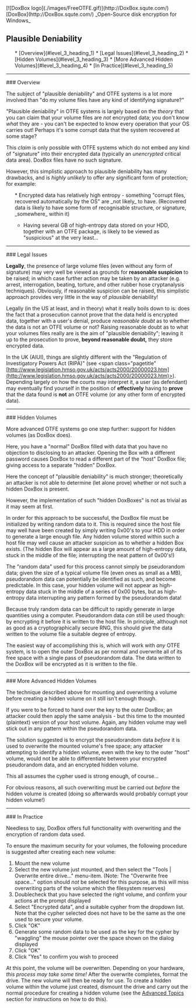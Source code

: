 

<meta content="text/html; charset=UTF-8" http-equiv="Content-Type">
<meta name="keywords" content="disk encryption, security, transparent, AES, OTFE, plausible deniability, virtual drive, Linux, MS Windows, portable, USB drive, partition">
<meta name="description" content="DoxBox: An Open-Source 'on-the-fly' transparent disk encryption program for PCs. Using this software, you can create one or more &quot;virtual disks&quot; on your PC - anything written to these disks is automatically, and securely, encrypted before being stored on your computers hard drive.">

<meta name="author" content="Sarah Dean">
<meta name="copyright" content="Copyright 2004, 2005, 2006, 2007, 2008 Sarah Dean">
<meta name="ROBOTS" content="ALL">

<TITLE>Plausible Deniability</TITLE>

<link href="./styles_common.css" rel="stylesheet" type="text/css">

<link rev="made" href="mailto:sdean12@sdean12.org">
<link rel="shortcut icon" href="./images/favicon.ico" type="image/x-icon">

<SPAN CLASS="master_link">
[![DoxBox logo](./images/FreeOTFE.gif)](http://DoxBox.squte.com/)
[DoxBox](http://DoxBox.squte.com/)
</SPAN>
<SPAN CLASS="master_title">
_Open-Source disk encryption for Windows_
</SPAN>

      
            
## Plausible Deniability

<UL>
  * [Overview](#level_3_heading_1)
  * [Legal Issues](#level_3_heading_2)
  * [Hidden Volumes](#level_3_heading_3)
  * [More Advanced Hidden Volumes](#level_3_heading_4)
  * [In Practice](#level_3_heading_5)
</UL>

* * * 
<A NAME="level_3_heading_1">
### Overview
</A>

The subject of "plausible deniability" and OTFE systems is a lot more involved than "do my volume files have any kind of identifying signature?"

"Plausible deniability" in OTFE systems is largely based on the _theory_ that you can claim that your volume files are _not_ encrypted data; you don't know _what_ they are - you can't be expected to know every operation that your OS carries out! Perhaps it's some corrupt data that the system recovered at some stage?

This _claim_ is only possible with OTFE systems which do not embed any kind of "signature" into their encrypted data (typically an _unencrypted_ critical data area).
DoxBox files have no such signature.

However, this simplistic approach to plausible deniability has many drawbacks, and is _highly unlikely_ to offer any significant form of protection; for example:

<OL>
  * Encrypted data has relatively high entropy - something "corrupt files, recovered automatically by the OS" are _not likely_ to have. (Recovered data is likely to have some form of recognisable structure, or signature, _somewhere_ within it)

  * Having several GB of high-entropy data stored on your HDD, together with an OTFE package, is likely to be viewed as "suspicious" at the very least...

</OL>

* * * 
<A NAME="level_3_heading_2">
### Legal Issues
</A>

**Legally**, the presence of large volume files (even without any form of signature) may very well be viewed as grounds for **reasonable suspicion** to be raised; in which case further action may be taken by an attacker (e.g. arrest, interrogation, beating, torture, and other rubber hose cryptanalysis techniques). Obviously, if reasonable suspicion can be raised, this simplistic approach provides very little in the way of _plausible_ deniability!

Legally (in the US at least, and in theory) what it really boils down to is: does the fact that a prosecution cannot prove that the data held is encrypted data, together with a user's denial, produce _reasonable doubt_ as to whether the data is not an OTFE volume or not? Raising reasonable doubt as to what your volumes files really are is the aim of "plausible deniability"; leaving it up to the prosecution to prove, **beyond reasonable doubt,** they store encrypted data.

In the UK (AIUI), things are slightly different with the "<span class="pagetitle">Regulation of Investigatory Powers Act (RIPA)"</span> (see <span class="pagetitle"[http://www.legislation.hmso.gov.uk/acts/acts2000/20000023.htm](http://www.legislation.hmso.gov.uk/acts/acts2000/20000023.htm)></span>).
Depending largely on how the courts may interpret it, a user (as defendant) may eventually find yourself in the position of **effectively** having to **prove** that the data found is **not** an OTFE volume (or any other form of encrypted data).

* * * 
<A NAME="level_3_heading_3">
### Hidden Volumes
</A>

More advanced OTFE systems go one step further: support for hidden volumes (as DoxBox does).

Here, you have a "normal" DoxBox filled with data that you have no objection to disclosing to an attacker. Opening the Box with a different password causes DoxBox to read a different part of the "host" DoxBox file; giving access to a separate "hidden" DoxBox.

Here the concept of "plausible deniability" is much stronger; theoretically an attacker is not able to determine (let alone prove) whether or not such a hidden DoxBox is present.

However, the implementation of such "hidden DoxBoxes" is not as trivial as it may seem at first.

In order for this approach to be successful, the DoxBox file must be initialized by writing random data to it. This is required since the host file may well have been created by simply writing 0x00's to your HDD in order to generate a large enough file. Any hidden volume stored within such a host file may well cause an attacker suspicion as to whether a hidden Box exists. (The hidden Box will appear as a large amount of high-entropy data, stuck in the middle of the file; interrupting the neat pattern of 0x00's!)

The "random data" used for this process cannot simply be pseudorandom data; given the size of a typical volume file (even ones as small as a MB), pseudorandom data can potentially be identified as such, and become predictable. In this case, your hidden volume will not appear as high-entropy data stuck in the middle of a series of 0x00 bytes, but as high-entropy data interrupting any pattern formed by the pseudorandom data!

Because truly random data can be difficult to rapidly generate in large quantities using a computer. Pseudorandom data _can_ still be used though: by encrypting it before it is written to the host file. In principle, although not as good as a cryptographically secure RNG, this should give the data written to the volume file a suitable degree of entropy.

The easiest way of accomplishing this is, which will work with _any_ OTFE system, is to open the outer DoxBox as per normal and overwrite all of its free space with a single pass of pseudorandom data. The data written to the DoxBox will be encrypted as it is written to the file.

* * * 
<A NAME="level_3_heading_4">
### More Advanced Hidden Volumes
</A>

The technique described above for mounting and overwriting a volume before creating a hidden volume on it still isn't enough though.

If you were to be forced to hand over the key to the outer DoxBox; an attacker could then apply the same analysis - but this time to the mounted (plaintext) version of your host volume. Again, any hidden volume may well stick out in any pattern within the pseudorandom data.

The solution suggested is to encrypt the pseudorandom data _before_ it is used to overwrite the mounted volume's free space; any attacker attempting to identify a hidden volume, even with the key to the outer "host" volume, would not be able to differentiate between your encrypted pseudorandom data, and an encrypted hidden volume.

This all assumes the cypher used is strong enough, of course...

For obvious reasons, all such overwriting must be carried out _before_ the hidden volume is created (doing so afterwards would probably corrupt your hidden volume!)

* * * 
<A NAME="level_3_heading_5">
### In Practice
</A>

Needless to say, DoxBox offers full functionality with overwriting and the encryption of random data used.

To ensure the maximum security for your volumes, the following procedure is suggested after creating each new volume:

1. Mount the new volume
1. Select the new volume just mounted, and then select the "Tools | Overwrite entire drive..." menu-item. (Note: The "Overwrite free space..." option should _not_ be selected for this purpose, as this will miss overwriting parts of the volume which the filesystem reserves)
1. Doublecheck that you have selected the right volume, and confirm your actions at the prompt displayed
1. Select "Encrypted data", and a suitable cypher from the dropdown list. Note that the cypher selected does not have to be the same as the one used to secure your volume.
1. Click "OK"
1. Generate some random data to be used as the key for the cypher by "waggling" the mouse pointer over the space shown on the dialog displayed
1. Click "OK"
1. Click "Yes" to confirm you wish to proceed

At this point, the volume will be overwritten. Depending on your hardware, _this process may take some time!_ After the overwrite completes, format the drive. The new volume will then be ready for use. To create a hidden volume within the volume just created, dismount the drive and carry out the normal procedure for creating a hidden volume (see the [Advanced Topics](advanced_topics.htm) section for instructions on how to do this).



